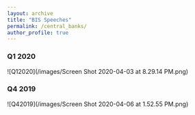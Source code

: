 ```yaml
---
layout: archive
title: "BIS Speeches"
permalink: /central_banks/
author_profile: true
---
```


### Q1 2020

![Q12020](/images/Screen Shot 2020-04-03 at 8.29.14 PM.png)

### Q4 2019
![Q42019](/images/Screen Shot 2020-04-06 at 1.52.55 PM.png)

